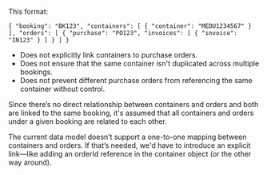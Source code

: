 This format:

`{
    "booking": "BK123",
    "containers": [
        { "container": "MEDU1234567" }
    ],
    "orders": [
        {
            "purchase": "PO123",
            "invoices": [ { "invoice": "IN123" } ]
        }
    ]
}`

- Does not explicitly link containers to purchase orders.
- Does not ensure that the same container isn't duplicated across multiple bookings.
- Does not prevent different purchase orders from referencing the same container without control.

Since there’s no direct relationship between containers and orders and both are linked to the same booking,
 it's assumed that all containers and orders under a given booking are related to each other.

The current data model doesn’t support a one-to-one mapping between containers and orders. 
If that’s needed, we'd have to introduce an explicit link—like adding an orderId reference in the container object (or the other way around).
